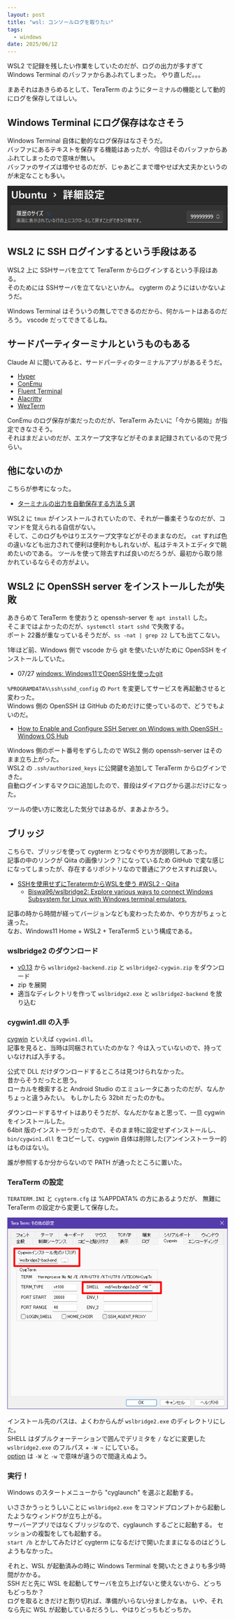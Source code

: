```yaml
---
layout: post
title: "wsl: コンソールログを取りたい"
tags:
  - windows
date: 2025/06/12
---
```


WSL2 で記録を残したい作業をしていたのだが、ログの出力が多すぎて Windows Terminal のバッファからあふれてしまった。
やり直しだ。。。

まあそれはあきらめるとして、TeraTerm のようにターミナルの機能として動的にログを保存してほしい。

## Windows Terminal にログ保存はなさそう

Windows Terminal 自体に動的なログ保存はなさそうだ。  
バッファにあるテキストを保存する機能はあったが、今回はそのバッファからあふれてしまったので意味が無い。  
バッファのサイズは増やせるのだが、じゃあどこまで増やせば大丈夫かというのが未定なことも多い。

![image](images/20250612a-1.png)

## WSL2 に SSH ログインするという手段はある

WSL2 上に SSHサーバを立てて TeraTerm からログインするという手段はある。  
そのためには SSHサーバを立てないといかん。
cygterm のようにはいかないようだ。

Windows Terminal はそういうの無しでできるのだから、何かルートはあるのだろう。
vscode だってできてるしね。

## サードパーティターミナルというものもある

Claude AI に聞いてみると、サードパーティのターミナルアプリがあるそうだ。

* [Hyper](https://hyper.is/)
* [ConEmu](https://conemu.github.io/)
* [Fluent Terminal](https://github.com/felixse/FluentTerminal)
* [Alacritty](https://alacritty.org/)
* [WezTerm](https://wezterm.org/)

ConEmu のログ保存が楽だったのだが、TeraTerm みたいに「今から開始」が指定できなさそう。  
それはまだよいのだが、エスケープ文字などがそのまま記録されているので見づらい。

## 他にないのか

こちらが参考になった。

* [ターミナルの出力を自動保存する方法 5 選](https://zenn.dev/noraworld/articles/log-session-input)

WSL2 に `tmux` がインストールされていたので、それが一番楽そうなのだが、コマンドを覚えられる自信がない。  
そして、このログもやはりエスケープ文字などがそのままなのだ。
`cat` すれば色の違いなども出力されて便利は便利かもしれないが、私はテキストエディタで眺めたいのである。
ツールを使って除去すれば良いのだろうが、最初から取り除かれているならその方がよい。

## WSL2 に OpenSSH server をインストールしたが失敗

あきらめて TeraTerm を使おうと openssh-server を `apt install` した。  
そこまではよかったのだが、`systemctl start sshd` で失敗する。  
ポート 22番が重なっているそうだが、`ss -nat | grep 22` しても出てこない。

1年ほど前、Windows 側で vscode から git を使いたいがために OpenSSH をインストールしていた。

* 07/27 [windows: Windows11でOpenSSHを使ったgit](/2024/07/20240727-ssh.html)

`%PROGRAMDATA%\ssh\sshd_config` の `Port` を変更してサービスを再起動させると変わった。  
Windows 側の OpenSSH は GitHub のためだけに使っているので、どうでもよいのだ。

* [How to Enable and Configure SSH Server on Windows with OpenSSH - Windows OS Hub](https://woshub.com/connect-to-windows-via-ssh/)

Windows 側のポート番号をずらしたので WSL2 側の openssh-server はそのまま立ち上がった。  
WSL2 の `.ssh/authorized_keys` に公開鍵を追加して TeraTerm からログインできた。  
自動ログインするマクロに追加したので、普段はダイアログから選ぶだけになった。

ツールの使い方に敗北した気分ではあるが、まあよかろう。

## ブリッジ

こちらで、ブリッジを使って cygterm とつなぐやり方が説明してあった。  
記事の中のリンクが Qiita の画像リンク？になっているため GitHub で変な感じになってしまったが、存在するリポジトリなので普通にアクセスすれば良い。

* [SSHを使用せずにTeratermからWSLを使う #WSL2 - Qiita](https://qiita.com/nullzebra/items/6bfe92646ddbaa548977)
  * [Biswa96/wslbridge2: Explore various ways to connect Windows Subsystem for Linux with Windows terminal emulators.](https://github.com/Biswa96/wslbridge2)

記事の時から時間が経ってバージョンなども変わったためか、やり方がちょっと違った。  
なお、Windows11 Home + WSL2 + TeraTerm5 という構成である。

### wslbridge2 のダウンロード

* [v0.13](https://github.com/Biswa96/wslbridge2/releases/tag/v0.13) から `wslbridge2-backend.zip` と `wslbridge2-cygwin.zip` をダウンロード
* zip を展開
* 適当なディレクトリを作って `wslbridge2.exe` と `wslbridge2-backend` を放り込む

### cygwin1.dll の入手

[cygwin](https://www.cygwin.com/) といえば `cygwin1.dll`。  
記事を見ると、当時は同梱されていたのかな？ 
今は入っていないので、持っていなければ入手する。

公式で DLL だけダウンロードするところは見つけられなかった。  
昔からそうだったと思う。  
ローカルを検索すると Android Studio のエミュレータにあったのだが、なんかちょっと違うみたい。
もしかしたら 32bit だったのかも。

ダウンロードするサイトはありそうだが、なんだかなぁと思って、一旦 cygwin をインストールした。  
64bit 版のインストーラだったので、そのまま特に設定せずインストールし、`bin/cygwin1.dll` をコピーして、cygwin 自体は削除した(アンインストーラー的はものはない)。

誰が参照するか分からないので PATH が通ったところに置いた。

### TeraTerm の設定

`TERATERM.INI` と `cygterm.cfg` は %APPDATA% の方にあるようだが、
無難に TeraTerm の設定から変更して保存した。

![image](images/20250614a-1.png)

インストール先のパスは、よくわからんが `wslbridge2.exe` のディレクトリにした。  
SHELL はダブルクォーテーションで囲んでデリミタを `/` などに変更した `wslbridge2.exe` のフルパス + `-W ~` にしている。  
[option](https://github.com/Biswa96/wslbridge2?tab=readme-ov-file#options) は `-W` と `-w` で意味が違うので間違えぬよう。

### 実行！

Windows のスタートメニューから "cyglaunch" を選ぶと起動する。

いささかうっとうしいことに `wslbridge2.exe` をコマンドプロンプトから起動したようなウィンドウが立ち上がる。  
サーバーアプリではなくブリッジなので、cyglaunch するごとに起動する。
セッションの複製をしても起動する。  
`start /b` とかしてみたけど cygterm になるだけで開いたままになるのはどうしようもなかった。

それと、WSL が起動済みの時に Windows Terminal を開いたときよりも多少時間がかかる。  
SSH だと先に WSL を起動してサーバを立ち上げないと使えないから、どっちもどっちか？  
ログを取るときだけと割り切れば、準備がいらない分ましかなぁ。
いや、それなら先に WSL が起動しているだろうし、やはりどっちもどっちか。
